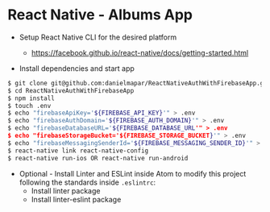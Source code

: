 # React Native - Albums App

  - Setup React Native CLI for the desired platform
    - https://facebook.github.io/react-native/docs/getting-started.html

  - Install dependencies and start app
```sh
$ git clone git@github.com:danielmapar/ReactNativeAuthWithFirebaseApp.git
$ cd ReactNativeAuthWithFirebaseApp
$ npm install
$ touch .env
$ echo "firebaseApiKey='${FIREBASE_API_KEY}'" > .env
$ echo "firebaseAuthDomain='${FIREBASE_AUTH_DOMAIN}'" > .env
$ echo "firebaseDatabaseURL='${FIREBASE_DATABASE_URL'" > .env
$ echo "firebaseStorageBucket='${FIREBASE_STORAGE_BUCKET}'" > .env
$ echo "firebaseMessagingSenderId='${FIREBASE_MESSAGING_SENDER_ID}'" > .env
$ react-native link react-native-config
$ react-native run-ios OR react-native run-android
```

  - Optional - Install Linter and ESLint inside Atom to modify this project following
  the standards inside ```.eslintrc```:
    - Install linter package
    - Install linter-eslint package
